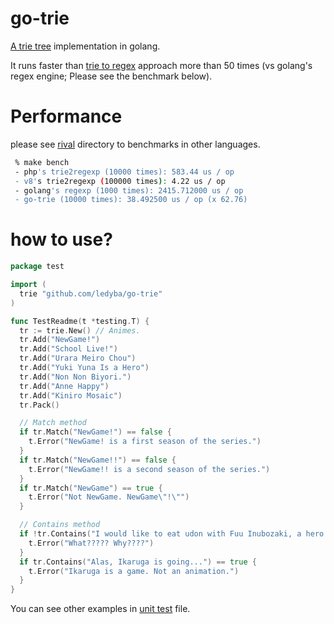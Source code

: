 # go-trie

[A trie tree](https://en.wikipedia.org/wiki/Trie) implementation in golang.

It runs faster than [trie to regex](http://google.com/search?q=trie+2+regex) approach more than 50 times (vs golang's regex engine; Please see the benchmark below).

# Performance

please see [rival](https://github.com/ledyba/go-trie/tree/master/_rivals) directory to benchmarks in other languages.

```bash
 % make bench
 - php's trie2regexp (10000 times): 583.44 us / op
 - v8's trie2regexp (100000 times): 4.22 us / op
 - golang's regexp (1000 times): 2415.712000 us / op
 - go-trie (10000 times): 38.492500 us / op (x 62.76)

```

# how to use?

```go
package test

import (
  trie "github.com/ledyba/go-trie"
)

func TestReadme(t *testing.T) {
  tr := trie.New() // Animes.
  tr.Add("NewGame!")
  tr.Add("School Live!")
  tr.Add("Urara Meiro Chou")
  tr.Add("Yuki Yuna Is a Hero")
  tr.Add("Non Non Biyori.")
  tr.Add("Anne Happy")
  tr.Add("Kiniro Mosaic")
  tr.Pack()

  // Match method
  if tr.Match("NewGame!") == false {
    t.Error("NewGame! is a first season of the series.")
  }
  if tr.Match("NewGame!!") == false {
    t.Error("NewGame!! is a second season of the series.")
  }
  if tr.Match("NewGame") == true {
    t.Error("Not NewGame. NewGame\"!\"")
  }

  // Contains method
  if !tr.Contains("I would like to eat udon with Fuu Inubozaki, a hero in \"Yuki Yuna Is a Hero\".") {
    t.Error("What????? Why????")
  }
  if tr.Contains("Alas, Ikaruga is going...") == true {
    t.Error("Ikaruga is a game. Not an animation.")
  }
}
```

You can see other examples in [unit test](https://github.com/ledyba/go-trie/blob/master/types/trie/trie_test.go) file.